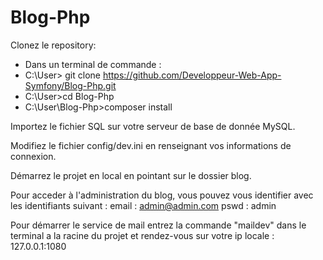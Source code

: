 # Blog-Php
Clonez le repository:
 - Dans un terminal de commande :
 - C:\User> git clone https://github.com/Developpeur-Web-App-Symfony/Blog-Php.git
 - C:\User>cd Blog-Php
 - C:\User\Blog-Php>composer install

Importez le fichier SQL sur votre serveur de base de donnée MySQL.

Modifiez le fichier config/dev.ini en renseignant vos informations de connexion.

Démarrez le projet en local en pointant sur le dossier blog.

Pour acceder à l'administration du blog, vous pouvez vous identifier avec les identifiants suivant :
    email : admin@admin.com
    pswd : admin
    
Pour démarrer le service de mail entrez la commande "maildev" dans le terminal a la racine du projet et rendez-vous sur votre ip locale : 127.0.0.1:1080
